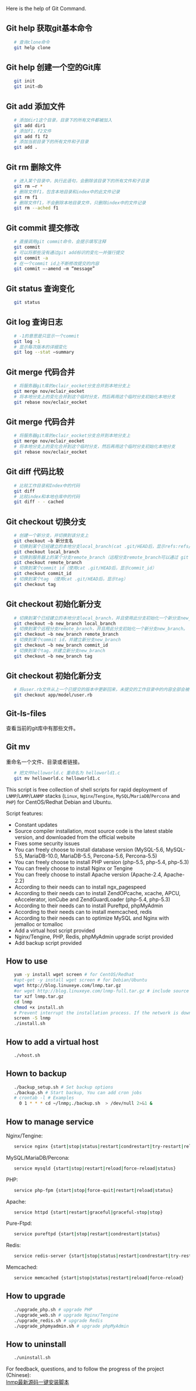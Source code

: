    Here is the help of Git Command.
   
## Git help 获取git基本命令
```bash
   # 查询clone命令 
   git help clone
```

## Git help 创建一个空的Git库
```bash
   git init
   git init-db
```

## Git add 添加文件
```bash
   # 添加dir1这个目录，目录下的所有文件都被加入
   git add dir1
   # 添加f1，f2文件
   git add f1 f2
   # 添加当前目录下的所有文件和子目录
   git add .
```

## Git rm 删除文件
```bash
   # 进入某个目录中，执行此语句，会删除该目录下的所有文件和子目录
   git rm –r *
   # 删除文件f1，包含本地目录和index中的此文件记录
   git rm f1
   # 删除文件f1，不会删除本地目录文件，只删除index中的文件记录
   git rm --ached f1
```

## Git commit 提交修改
```bash
   # 直接调用git commit命令，会提示填写注释
   git commit 
   # 可以将那些没有通过git add标识的变化一并强行提交
   git commit -a
   # 在一个commit id上不断修改提交的内容
   git commit –-amend –m “message” 
```

## Git status 查询变化
```bash
   git status
```

## Git log 查询日志
```bash
   # -1的意思是只显示一个commit
   git log -1 
   # 显示每次版本的详细变化
   git log --stat –summary
```

## Git merge 代码合并
```bash
   # 将服务器git库的eclair_eocket分支合并到本地分支上
   git merge nov/eclair_eocket 
   # 将本地分支上的变化合并到这个临时分支，然后再用这个临时分支初始化本地分支
   git rebase nov/eclair_eocket
```

## Git merge 代码合并
```bash
   # 将服务器git库的eclair_eocket分支合并到本地分支上
   git merge nov/eclair_eocket 
   # 将本地分支上的变化合并到这个临时分支，然后再用这个临时分支初始化本地分支
   git rebase nov/eclair_eocket
```

## Git diff 代码比较
```bash
   # 比较工作目录和Index中的代码
   git diff 
   # 比较index和本地仓库中的代码
   git diff - - cached 
```
 
## Git checkout 切换分支 
```bash
   # 创建一个新分支，并切换到该分支上
   git checkout –b 新分支名 
   # 切换到某个已经建立的本地分支local_branch(cat .git/HEAD后，显示refs:refs/heads/ local_branch)
   git checkout local_branch 
   # 切换到服务器上的某个分支remote_branch（远程分支remote_branch可以通过 git branch –r 列出） 
   git checkout remote_branch 
   # 切换到某个commit id（使用cat .git/HEAD后，显示commit_id） 
   git checkout commit_id 
   # 切换到某个tag （使用cat .git/HEAD后，显示tag） 
   git checkout tag 
```

## Git checkout 初始化新分支
```bash
   # 切换到某个已经建立的本地分支local_branch，并且使用此分支初始化一个新分支new_branch。 
   git checkout –b new_branch local_branch 
   # 切换到某个远程分支remote_branch，并且用此分支初始化一个新分支new_branch。 
   git checkout –b new_branch remote_branch 
   # 切换到某个commit id，并建立新分支new_branch 
   git checkout –b new_branch commit_id 
   # 切换到某个tag，并建立新分支new_branch 
   git checkout –b new_branch tag 
```

## Git checkout 初始化新分支
```bash
   # 将user.rb文件从上一个已提交的版本中更新回来，未提交的工作目录中的内容全部会被覆盖。
   git checkout app/model/user.rb
```

## Git-ls-files 
   查看当前的git库中有那些文件。
   
## Git mv 
   重命名一个文件、目录或者链接。
```bash
   # 把文件helloworld.c 重命名为 helloworld1.c
   git mv helloworld.c helloworld1.c
```

   This script is free collection of shell scripts for rapid deployment of `LNMP`/`LAMP`/`LANMP` stacks (`Linux`, `Nginx`/`Tengine`, `MySQL`/`MariaDB`/`Percona` and `PHP`) for CentOS/Redhat Debian and Ubuntu.

   Script features: 
- Constant updates 
- Source compiler installation, most source code is the latest stable version, and downloaded from the official website
- Fixes some security issues 
- You can freely choose to install database version (MySQL-5.6, MySQL-5.5, MariaDB-10.0, MariaDB-5.5, Percona-5.6, Percona-5.5)
- You can freely choose to install PHP version (php-5.5, php-5.4, php-5.3)
- You can freely choose to install Nginx or Tengine 
- You can freely choose to install Apache version (Apache-2.4, Apache-2.2) 
- According to their needs can to install ngx_pagespeed
- According to their needs can to install ZendOPcache, xcache, APCU, eAccelerator, ionCube and ZendGuardLoader (php-5.4, php-5.3) 
- According to their needs can to install Pureftpd, phpMyAdmin
- According to their needs can to install memcached, redis
- According to their needs can to optimize MySQL and Nginx with jemalloc or tcmalloc 
- Add a virtual host script provided 
- Nginx/Tengine, PHP, Redis, phpMyAdmin upgrade script provided
- Add backup script provided 

## How to use 

```bash
   yum -y install wget screen # for CentOS/Redhat
   #apt-get -y install wget screen # for Debian/Ubuntu 
   wget http://blog.linuxeye.com/lnmp.tar.gz
   #or wget http://blog.linuxeye.com/lnmp-full.tar.gz # include source packages
   tar xzf lnmp.tar.gz
   cd lnmp
   chmod +x install.sh
   # Prevent interrupt the installation process. If the network is down, you can execute commands `screen -r lnmp` network reconnect the installation window.
   screen -S lnmp
   ./install.sh
```

## How to add a virtual host

```bash
   ./vhost.sh
```

## Hown to backup

```bash
   ./backup_setup.sh # Set backup options 
   ./backup.sh # Start backup, You can add cron jobs
   # crontab -l # Examples 
     0 1 * * * cd ~/lnmp;./backup.sh  > /dev/null 2>&1 &
```

## How to manage service
Nginx/Tengine:
```bash
   service nginx {start|stop|status|restart|condrestart|try-restart|reload|force-reload|configtest}
```
MySQL/MariaDB/Percona:
```bash
   service mysqld {start|stop|restart|reload|force-reload|status}
```
PHP:
```bash
   service php-fpm {start|stop|force-quit|restart|reload|status}
```
Apache:
```bash
   service httpd {start|restart|graceful|graceful-stop|stop}
```
Pure-Ftpd:
```bash
   service pureftpd {start|stop|restart|condrestart|status}
```
Redis:
```bash
   service redis-server {start|stop|status|restart|condrestart|try-restart|reload|force-reload}
```
Memcached:
```bash
   service memcached {start|stop|status|restart|reload|force-reload}
```

## How to upgrade 
```bash
   ./upgrade_php.sh # upgrade PHP
   ./upgrade_web.sh # upgrade Nginx/Tengine
   ./upgrade_redis.sh # upgrade Redis 
   ./upgrade_phpmyadmin.sh # upgrade phpMyAdmin 
```

## How to uninstall 

```bash
   ./uninstall.sh
```

   For feedback, questions, and to follow the progress of the project (Chinese): <br />
   [lnmp最新源码一键安装脚本](http://blog.linuxeye.com/31.html)<br />
